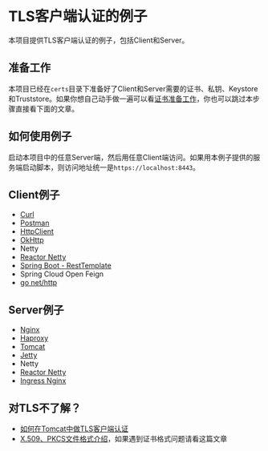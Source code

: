 # TLS客户端认证的例子

本项目提供TLS客户端认证的例子，包括Client和Server。

## 准备工作

本项目已经在`certs`目录下准备好了Client和Server需要的证书、私钥、Keystore和Truststore。如果你想自己动手做一遍可以看[证书准备工作](certs)，你也可以跳过本步骤直接看下面的文章。

## 如何使用例子

启动本项目中的任意Server端，然后用任意Client端访问。如果用本例子提供的服务端启动脚本，则访问地址统一是`https://localhost:8443`。

## Client例子

* [Curl](client/curl)
* [Postman](client/postman)
* [HttpClient](client/httpclient)
* [OkHttp](client/okhttp)
* Netty
* [Reactor Netty](client/reactor-netty)
* [Spring Boot - RestTemplate](client/spring-boot)
* Spring Cloud Open Feign
* [go net/http](client/go)

## Server例子

* [Nginx](server/nginx)
* [Haproxy](server/haproxy)
* [Tomcat](server/tomcat)
* [Jetty](server/jetty)
* Netty
* [Reactor Netty](server/reactor-netty)
* [Ingress Nginx](server/ingress-nginx)

## 对TLS不了解？

* [如何在Tomcat中做TLS客户端认证](https://segmentfault.com/a/1190000018673904)
* [X.509、PKCS文件格式介绍](https://segmentfault.com/a/1190000019008423)，如果遇到证书格式问题请看这篇文章
